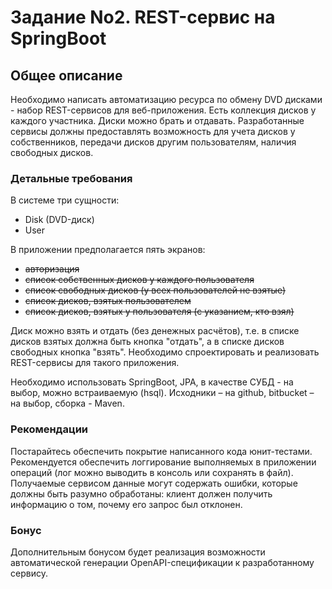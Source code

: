 # Задание No2. REST-сервис на SpringBoot

## Общее описание

Необходимо написать автоматизацию ресурса по обмену DVD дисками - набор REST-сервисов для веб-приложения.
Есть коллекция дисков у каждого участника. Диски можно брать и отдавать. Разработанные сервисы должны предоставлять возможность
для учета дисков у собственников, передачи дисков другим пользователям, наличия свободных дисков.

### Детальные требования 

В системе три сущности:
- Disk (DVD-диск)
- User

В приложении предполагается пять экранов:
- ~~авторизация~~
- ~~список собственных дисков у каждого пользователя~~
- ~~список свободных дисков (у всех пользователей не взятые)~~
- ~~список дисков, взятых пользователем~~
- ~~список дисков, взятых у пользователя (с указанием, кто взял)~~

Диск можно взять и отдать (без денежных расчётов), т.е. в списке дисков взятых должна быть кнопка "отдать", а в списке дисков
свободных кнопка "взять". Необходимо спроектировать и реализовать REST-сервисы для такого приложения.

Необходимо использовать SpringBoot, JPA, в качестве СУБД - на выбор, можно встраиваемую (hsql). Исходники – на github, bitbucket – на
выбор, сборка - Maven.

### Рекомендации

Постарайтесь обеспечить покрытие написанного кода юнит-тестами.
Рекомендуется обеспечить логгирование выполняемых в приложении операций (лог можно выводить в консоль или сохранять в файл).
Получаемые сервисом данные могут содержать ошибки, которые должны быть разумно обработаны: клиент должен получить
информацию о том, почему его запрос был отклонен.

### Бонус

Дополнительным бонусом будет реализация возможности автоматической генерации OpenAPI-спецификации к разработанному сервису.
